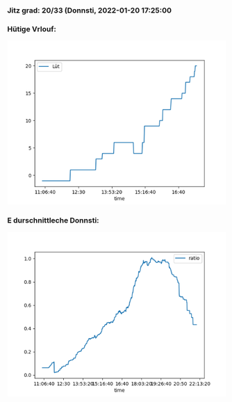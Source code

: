 ### Jitz grad: 20/33 (Donnsti, 2022-01-20 17:25:00

### Hütige Vrlouf:
![Graph](Today.png)

### E durschnittleche Donnsti:
![Graph](Donnsti.png)
